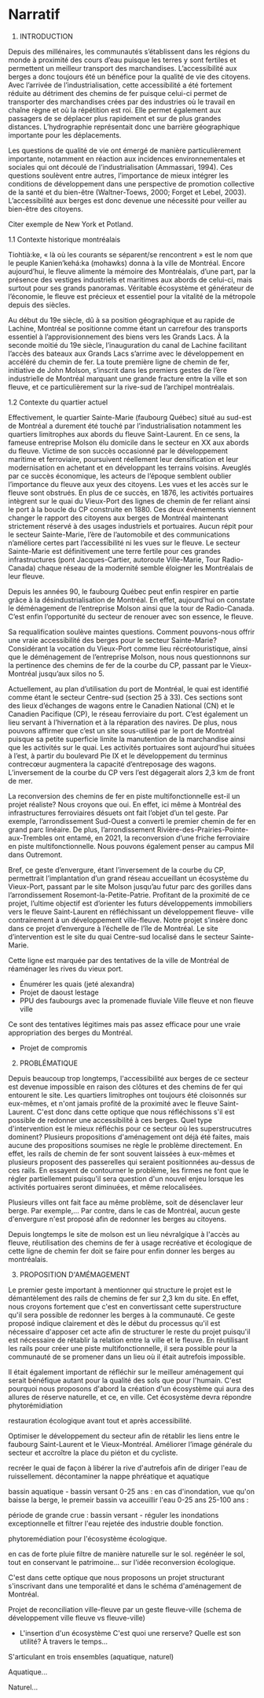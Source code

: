 # Narratif

1. INTRODUCTION

Depuis des millénaires, les communautés s’établissent dans les régions du monde à proximité des cours d’eau puisque les terres y sont fertiles et permettent un meilleur transport des marchandises. L’accessibilité aux berges a donc toujours été un bénéfice pour la qualité de vie des citoyens. Avec l’arrivée de l’industrialisation, cette accessibilité a été fortement réduite au détriment des chemins de fer puisque celui-ci permet de transporter des marchandises crées par des industries où le travail en chaîne règne et où la répétition est roi. Elle permet également aux passagers de se déplacer plus rapidement et sur de plus grandes distances. L’hydrographie représentait donc une barrière géographique importante pour les déplacements. 

Les questions de qualité de vie ont émergé de manière particulièrement importante, notamment en réaction aux incidences environnementales et sociales qui ont découlé de l’industrialisation (Ammassari, 1994). Ces questions soulèvent entre autres, l’importance de mieux intégrer les conditions de développement dans une perspective de promotion collective de la santé et du bien-être (Waltner-Toews, 2000; Forget et Lebel, 2003). L’accessibilité aux berges est donc devenue une nécessité pour veiller au bien-être des citoyens. 

Citer exemple de New York et Potland. 

1.1 Contexte historique montréalais

Tiohtià:ke, « là où les courants se séparent/se rencontrent » est le nom que le peuple Kanien’kehá:ka (mohawks) donna à la ville de Montréal. Encore aujourd’hui, le fleuve alimente la mémoire des Montréalais, d’une part, par la présence des vestiges industriels et maritimes aux abords de celui-ci, mais surtout pour ses grands panoramas. Véritable écosystème et générateur de l’économie, le fleuve est précieux et essentiel pour la vitalité de la métropole depuis des siècles.

Au début du 19e siècle, dû à sa position géographique et au rapide de Lachine, Montréal se positionne comme étant un carrefour des transports essentiel à l’approvisionnement des biens vers les Grands Lacs. À la seconde moitié du 19e siècle, l’inauguration du canal de Lachine facilitant l’accès des bateaux aux Grands Lacs s’arrime avec le développement en accéléré du chemin de fer. La toute première ligne de chemin de fer, initiative de John Molson, s’inscrit dans les premiers gestes de l’ère industrielle de Montréal marquant une grande fracture entre la ville et son fleuve, et ce particulièrement sur la rive-sud de l’archipel montréalais. 

1.2 Contexte du quartier actuel

Effectivement, le quartier Sainte-Marie (faubourg Québec) situé au sud-est de Montréal a durement été touché par l’industrialisation notamment les quartiers limitrophes aux abords du fleuve Saint-Laurent. En ce sens, la fameuse entreprise Molson élu domicile dans le secteur en XX aux abords du fleuve. Victime de son succès occasionné par le développement maritime et ferroviaire, poursuivent réellement leur densification et leur modernisation en achetant et en développant les terrains voisins. Aveuglés par ce succès économique, les acteurs de l’époque semblent oublier l’importance du fleuve aux yeux des citoyens. Les vues et les accès sur le fleuve sont obstrués. En plus de ce succès, en 1876, les activités portuaires intègrent sur le quai du Vieux-Port des lignes de chemin de fer reliant ainsi le port à la boucle du CP construite en 1880. Ces deux évènements viennent changer le rapport des citoyens aux berges de Montréal maintenant strictement réservé à des usages industriels et portuaires. Aucun répit pour le secteur Sainte-Marie, l’ère de l’automobile et des communications n’améliore certes part l’accessibilité ni les vues sur le fleuve. Le secteur Sainte-Marie est définitivement une terre fertile pour ces grandes infrastructures (pont Jacques-Cartier, autoroute Ville-Marie, Tour Radio-Canada) chaque réseau de la modernité semble éloigner les Montréalais de leur fleuve. 

Depuis les années 90, le faubourg Québec peut enfin respirer en partie grâce à la désindustrialisation de Montréal. En effet, aujourd’hui on constate le déménagement de l’entreprise Molson ainsi que la tour de Radio-Canada. C’est enfin l’opportunité du secteur de renouer avec son essence, le fleuve. 

Sa requalification soulève maintes questions. Comment pouvons-nous offrir une vraie accessibilité des berges pour le secteur Sainte-Marie? Considérant la vocation du Vieux-Port comme lieu récréotouristique, ainsi que le déménagement de l’entreprise Molson, nous nous questionnons sur la pertinence des chemins de fer de la courbe du CP, passant par le Vieux-Montréal jusqu’aux silos no 5. 

Actuellement, au plan d’utilisation du port de Montréal, le quai est identifié comme étant le secteur Centre-sud (section 25 à 33). Ces sections sont des lieux d’échanges de wagons entre le Canadien National (CN) et le Canadien Pacifique (CP), le réseau ferroviaire du port. C’est également un lieu servant à l’hivernation et à la réparation des navires. De plus, nous pouvons affirmer que c’est un site sous-utilisé par le port de Montréal puisque sa petite superficie limite la manutention de la marchandise ainsi que les activités sur le quai. Les activités portuaires sont aujourd’hui situées à l’est, à partir du boulevard Pie IX et le développement du terminus contrecœur augmentera la capacité d’entreposage des wagons. L’inversement de la courbe du CP vers l’est dégagerait alors 2,3 km de front de mer. 

La reconversion des chemins de fer en piste multifonctionnelle est-il un projet réaliste? Nous croyons que oui. En effet, ici même à Montréal des infrastructures ferroviaires désuets ont fait l’objet d’un tel geste. Par exemple, l’arrondissement Sud-Ouest a converti le premier chemin de fer en grand parc linéaire. De plus, l’arrondissement Rivière-des-Prairies-Pointe-aux-Trembles ont entamé, en 2021, la reconversion d’une friche ferroviaire en piste multifonctionnelle. Nous pouvons également penser au campus Mil dans Outremont. 

Bref, ce geste d’envergure, étant l’inversement de la courbe du CP, permettrait l’implantation d’un grand réseau accueillant un écosystème du Vieux-Port, passant par le site Molson jusqu’au futur parc des gorilles dans l’arrondissement Rosemont-la-Petite-Patrie. Profitant de la proximité de ce projet, l’ultime objectif est d’orienter les futurs développements immobiliers vers le fleuve Saint-Laurent en réfléchissant un développement fleuve- ville contrairement à un développement ville-fleuve. Notre projet s’insère donc dans ce projet d’envergure à l’échelle de l’île de Montréal. Le site d’intervention est le site du quai Centre-sud localisé dans le secteur Sainte-Marie. 

Cette ligne est marquée par des tentatives de la ville de Montréal de réaménager les rives du vieux port. 
-	Énumérer les quais (jeté alexandra) 
-	Projet de daoust lestage 
-	PPU des faubourgs avec la promenade fluviale
Ville fleuve et non fleuve ville 
 
Ce sont des tentatives légitimes mais pas assez efficace pour une vraie appropriation des berges du Montréal. 
-	Projet de compromis

2. PROBLÉMATIQUE 

Depuis beaucoup trop longtemps, l'accessibilité aux berges de ce secteur est devenue impossible en raison des clôtures et des chemins de fer qui entourent le site. Les quartiers limitrophes ont toujours été cloisonnés sur eux-mêmes, et n'ont jamais profité de la proximité avec le fleuve Saint-Laurent. C'est donc dans cette optique que nous réfléchissons s'il est possible de redonner une accessibilité à ces berges. Quel type d'intervention est le mieux réfléchis pour ce secteur où les superstrucutres dominent? Plusieurs propositions d'aménagement ont déjà été faites, mais aucune des propositions soumises ne règle le problème directement. En effet, les rails de chemin de fer sont souvent laissées à eux-mêmes et plusieurs proposent des passerelles qui seraient positionnées au-dessus de ces rails. En essayent de contourner le problème, les firmes ne font que le régler partiellement puisqu'il sera question d'un nouvel enjeu lorsque les activités portuaires seront diminuées, et même relocalisées. 

Plusieurs villes ont fait face au même problème, soit de désenclaver leur berge. Par exemple,... Par contre, dans le cas de Montréal, aucun geste d'envergure n'est proposé afin de redonner les berges au citoyens.  

Depuis longtemps le site de molson est un lieu névralgique à l'accès au fleuve, réutilisation des chemins de fer à usage recréative et écologique de cette ligne de chemin fer doit se faire pour enfin donner les berges au montréalais.

3. PROPOSITION D'AMÉMAGEMENT

Le premier geste important à mentionner qui structure le projet est le démantèlement des rails de chemins de fer sur 2,3 km du site. En effet, nous croyons fortement que c'est en convertissant cette superstructure qu'il sera possible de redonner les berges à la communauté. Ce geste proposé indique clairement et dès le début du processus qu'il est nécessaire d'apposer cet acte afin de structurer le reste du projet puisqu'il est nécessaire de rétablir la relation entre la ville et le fleuve. En réutilisant les rails pour créer une piste multifonctionnelle, il sera possible pour la communauté de se promener dans un lieu où il était autrefois impossible. 

Il était également important de réfléchir sur le meilleur aménagement qui serait bénéfique autant pour la qualité des sols que pour l'humain. C'est pourquoi nous proposons d'abord la création d'un écosystème qui aura des allures de réserve naturelle, et ce, en ville. Cet écosystème devra répondre  phytorémidiation 

restauration écologique avant tout et après accessibilité. 

Optimiser le développement du secteur afin de rétablir les liens entre le faubourg Saint-Laurent et le Vieux-Montréal. Améliorer l’image générale du secteur et accroître la place du piéton et du cycliste.

recréer le quai de façon à libérer la rive d'autrefois afin de diriger l'eau de ruissellement. 
décontaminer la nappe phréatique 
et aquatique 

bassin aquatique - bassin versant
0-25 ans : en cas d'inondation, vue qu'on baisse la berge, le premeir bassin va acceuillir l'eau 0-25 ans
25-100 ans : 

période de grande crue : bassin versant - réguler les inondations exceptionnelle et filtrer l'eau rejetée des industrie
double fonction. 

phytoremédiation pour l'écosystème écologique.

en cas de forte pluie filtre de manière naturelle sur le sol. regénéer le sol, tout en conservant le patrimoine... sur l'idée reconversion écologique. 

C'est dans cette optique que nous proposons un projet structurant s'inscrivant dans une temporalité et dans le schéma d'aménagement de Montréal. 


Projet de reconciliation ville-fleuve par un geste fleuve-ville (schema de développement ville fleuve vs fleuve-ville) 

- L'insertion d'un écosystème
C'est quoi une rerserve? Quelle est son utilité? À travers le temps... 

S'articulant en trois ensembles (aquatique, naturel) 

Aquatique...

Naturel... 
